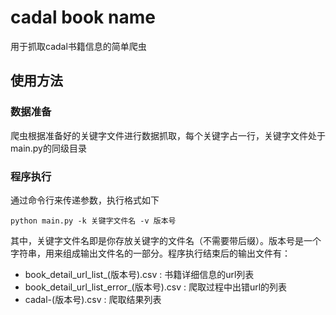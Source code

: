 # cadal book name
用于抓取cadal书籍信息的简单爬虫

## 使用方法
### 数据准备
爬虫根据准备好的关键字文件进行数据抓取，每个关键字占一行，关键字文件处于main.py的同级目录

### 程序执行
通过命令行来传递参数，执行格式如下
```
python main.py -k 关键字文件名 -v 版本号
```
其中，关键字文件名即是你存放关键字的文件名（不需要带后缀）。版本号是一个字符串，用来组成输出文件名的一部分。程序执行结束后的输出文件有：

- book_detail_url_list_(版本号).csv : 书籍详细信息的url列表
- book_detail_url_list_error_(版本号).csv : 爬取过程中出错url的列表
- cadal-(版本号).csv : 爬取结果列表
